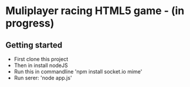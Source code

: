 # Muliplayer racing HTML5 game - (in progress)

## Getting started
* First clone this project
* Then in install nodeJS
* Run this in commandline
'npm install socket.io mime'
* Run serer:
'node app.js'